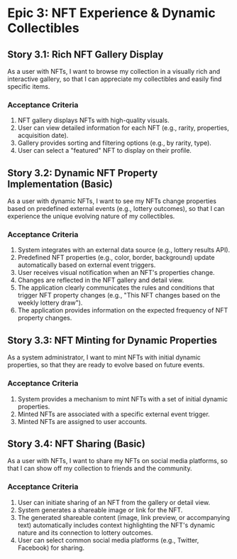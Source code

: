 # Epic 3: NFT Experience & Dynamic Collectibles

## Story 3.1: Rich NFT Gallery Display

As a user with NFTs,
I want to browse my collection in a visually rich and interactive gallery,
so that I can appreciate my collectibles and easily find specific items.

### Acceptance Criteria

1.  NFT gallery displays NFTs with high-quality visuals.
2.  User can view detailed information for each NFT (e.g., rarity, properties, acquisition date).
3.  Gallery provides sorting and filtering options (e.g., by rarity, type).
4.  User can select a "featured" NFT to display on their profile.

## Story 3.2: Dynamic NFT Property Implementation (Basic)

As a user with dynamic NFTs,
I want to see my NFTs change properties based on predefined external events (e.g., lottery outcomes),
so that I can experience the unique evolving nature of my collectibles.

### Acceptance Criteria

1.  System integrates with an external data source (e.g., lottery results API).
2.  Predefined NFT properties (e.g., color, border, background) update automatically based on external event triggers.
3.  User receives visual notification when an NFT's properties change.
4.  Changes are reflected in the NFT gallery and detail view.
5.  The application clearly communicates the rules and conditions that trigger NFT property changes (e.g., "This NFT changes based on the weekly lottery draw").
6.  The application provides information on the expected frequency of NFT property changes.

## Story 3.3: NFT Minting for Dynamic Properties

As a system administrator,
I want to mint NFTs with initial dynamic properties,
so that they are ready to evolve based on future events.

### Acceptance Criteria

1.  System provides a mechanism to mint NFTs with a set of initial dynamic properties.
2.  Minted NFTs are associated with a specific external event trigger.
3.  Minted NFTs are assigned to user accounts.

## Story 3.4: NFT Sharing (Basic)

As a user with NFTs,
I want to share my NFTs on social media platforms,
so that I can show off my collection to friends and the community.

### Acceptance Criteria

1.  User can initiate sharing of an NFT from the gallery or detail view.
2.  System generates a shareable image or link for the NFT.
3.  The generated shareable content (image, link preview, or accompanying text) automatically includes context highlighting the NFT's dynamic nature and its connection to lottery outcomes.
4.  User can select common social media platforms (e.g., Twitter, Facebook) for sharing.
